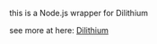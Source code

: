 this is a Node.js wrapper for Dilithium

see more at here: [Dilithium](https://github.com/pq-crystals/dilithium)